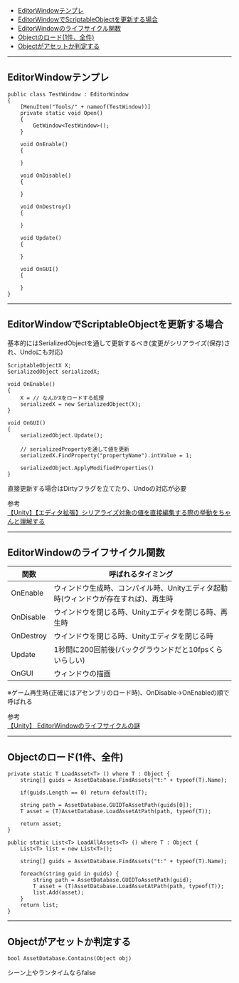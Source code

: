 - [EditorWindowテンプレ](#editorwindowテンプレ)
- [EditorWindowでScriptableObjectを更新する場合](#editorwindowでscriptableobjectを更新する場合)
- [EditorWindowのライフサイクル関数](#editorwindowのライフサイクル関数)  
- [Objectのロード(1件、全件)](#objectのロード1件全件)
- [Objectがアセットか判定する](#objectがアセットか判定する)  

***

## EditorWindowテンプレ
```
public class TestWindow : EditorWindow
{
    [MenuItem("Tools/" + nameof(TestWindow))]
    private static void Open()
    {
        GetWindow<TestWindow>();
    }

    void OnEnable()
    {
    
    }
    
    void OnDisable()
    {
    
    }
    
    void OnDestroy()
    {
    
    }
    
    void Update()
    {
    
    }
    
    void OnGUI()
    {
    
    }
}
```

***

## EditorWindowでScriptableObjectを更新する場合
基本的にはSerializedObjectを通して更新するべき(変更がシリアライズ(保存)され、Undoにも対応)
```
ScriptableObjectX X;
SerializedObject serializedX;

void OnEnable()
{
    X = // なんかXをロードする処理
    serializedX = new SerializedObject(X);
}

void OnGUI()
{
    serializedObject.Update();
    
    // serializedPropertyを通して値を更新
    serializedX.FindProperty("propertyName").intValue = 1;
    
    serializedObject.ApplyModifiedProperties()
}
```
直接更新する場合はDirtyフラグを立てたり、Undoの対応が必要  

参考  
[【Unity】【エディタ拡張】シリアライズ対象の値を直接編集する際の挙動をちゃんと理解する](https://light11.hatenadiary.com/entry/2022/05/25/193411)  

***

## EditorWindowのライフサイクル関数
|関数|呼ばれるタイミング|
----|----  
|OnEnable|ウィンドウ生成時、コンパイル時、Unityエディタ起動時(ウィンドウが存在すれば)、再生時|  
|OnDisable|ウインドウを閉じる時、Unityエディタを閉じる時、再生時|  
|OnDestroy|ウインドウを閉じる時、Unityエディタを閉じる時|  
|Update|1秒間に200回前後(バックグラウンドだと10fpsくらいらしい)|  
|OnGUI|ウィンドウの描画|  

※ゲーム再生時(正確にはアセンブリのロード時)、OnDisable→OnEnableの順で呼ばれる  

参考  
[【Unity】 EditorWindowのライフサイクルの謎  ](https://www.f-sp.com/entry/2016/09/04/231754)  

***

## Objectのロード(1件、全件)
```
private static T LoadAsset<T> () where T : Object {
    string[] guids = AssetDatabase.FindAssets("t:" + typeof(T).Name);

    if(guids.Length == 0) return default(T);

    string path = AssetDatabase.GUIDToAssetPath(guids[0]);
    T asset = (T)AssetDatabase.LoadAssetAtPath(path, typeof(T));

    return asset;
}

public static List<T> LoadAllAssets<T> () where T : Object {
    List<T> list = new List<T>(); 
    
    string[] guids = AssetDatabase.FindAssets("t:" + typeof(T).Name);

    foreach(string guid in guids) {
        string path = AssetDatabase.GUIDToAssetPath(guid);
        T asset = (T)AssetDatabase.LoadAssetAtPath(path, typeof(T));
        list.Add(asset);
    }
    return list;
}
```

***

## Objectがアセットか判定する
```
bool AssetDatabase.Contains(Object obj)
```
シーン上やランタイムならfalse
